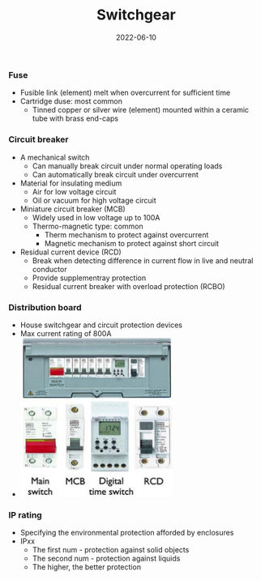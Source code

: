 ﻿---
title: Switchgear
date: 2022-06-10
update: 2022-06-16
categories: 
- Study notes
- Construction
- Building services
tags: EE
description: 
---

### Fuse
- Fusible link (element) melt when overcurrent for sufficient time
- Cartridge duse: most common
	- Tinned copper or silver wire (element) mounted within a ceramic tube with brass end-caps

### Circuit breaker
- A mechanical switch
	- Can manually break circuit under normal operating loads
	- Can automatically break circuit under overcurrent
- Material for insulating medium
	- Air for low voltage circuit
	- Oil or vacuum for high voltage circuit
- Miniature circuit breaker (MCB)
	- Widely used in low voltage up to 100A
	- Thermo-magnetic type: common
		- Therm mechanism to protect against overcurrent
		- Magnetic mechanism to protect against short circuit
- Residual current device (RCD)
	- Break when detecting difference in current flow in live and neutral conductor
	- Provide supplementray protection
	- Residual current breaker with overload protection (RCBO)

### Distribution board
- House switchgear and circuit protection devices
- Max current rating of 800A
- <img src="https://raw.githubusercontent.com/zoe-gif/images/master/20220616134235.png" width="300" height="">

### IP rating
- Specifying the environmental protection afforded by enclosures
- IPxx
	- The first num - protection against solid objects
	- The second num - protection against liquids
	- The higher, the better protection
